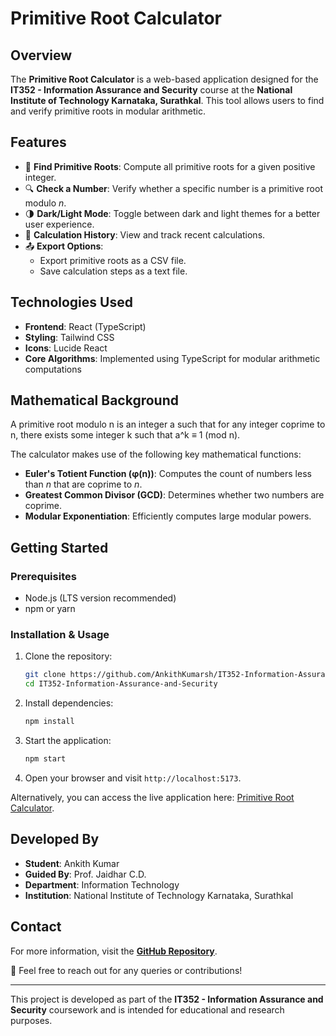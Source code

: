 # Primitive Root Calculator

## Overview
The **Primitive Root Calculator** is a web-based application designed for the **IT352 - Information Assurance and Security** course at the **National Institute of Technology Karnataka, Surathkal**. This tool allows users to find and verify primitive roots in modular arithmetic.

## Features
- 🧮 **Find Primitive Roots**: Compute all primitive roots for a given positive integer.
- 🔍 **Check a Number**: Verify whether a specific number is a primitive root modulo *n*.
- 🌗 **Dark/Light Mode**: Toggle between dark and light themes for a better user experience.
- 📜 **Calculation History**: View and track recent calculations.
- 📤 **Export Options**:
  - Export primitive roots as a CSV file.
  - Save calculation steps as a text file.

## Technologies Used
- **Frontend**: React (TypeScript)
- **Styling**: Tailwind CSS
- **Icons**: Lucide React
- **Core Algorithms**: Implemented using TypeScript for modular arithmetic computations

## Mathematical Background
A primitive root modulo n is an integer a such that for any integer coprime to n, there exists some integer k such that a^k ≡ 1 (mod n).

The calculator makes use of the following key mathematical functions:
- **Euler's Totient Function (φ(n))**: Computes the count of numbers less than *n* that are coprime to *n*.
- **Greatest Common Divisor (GCD)**: Determines whether two numbers are coprime.
- **Modular Exponentiation**: Efficiently computes large modular powers.

## Getting Started
### Prerequisites
- Node.js (LTS version recommended)
- npm or yarn

### Installation & Usage
1. Clone the repository:
   ```bash
   git clone https://github.com/AnkithKumarsh/IT352-Information-Assurance-and-Security.git
   cd IT352-Information-Assurance-and-Security
   ```
2. Install dependencies:
   ```bash
   npm install
   ```
3. Start the application:
   ```bash
   npm start
   ```
4. Open your browser and visit `http://localhost:5173`.

Alternatively, you can access the live application here: [Primitive Root Calculator](https://primitiverootcalculator.vercel.app/).

## Developed By
- **Student**: Ankith Kumar
- **Guided By**: Prof. Jaidhar C.D.
- **Department**: Information Technology
- **Institution**: National Institute of Technology Karnataka, Surathkal

## Contact
For more information, visit the **[GitHub Repository](https://github.com/AnkithKumarsh/IT352-Information-Assurance-and-Security.git)**.

📧 Feel free to reach out for any queries or contributions!

---

This project is developed as part of the **IT352 - Information Assurance and Security** coursework and is intended for educational and research purposes.

